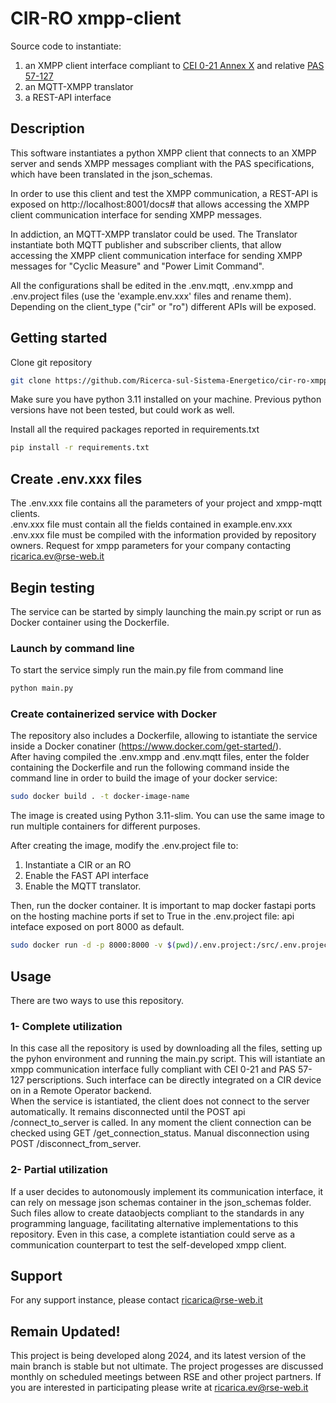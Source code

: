 # CIR-RO xmpp-client

Source code to instantiate:
1) an XMPP client interface compliant to [CEI 0-21 Annex X](https://mycatalogo.ceinorme.it/cei/item/0010019013/?sso=y) and relative [PAS 57-127](chrome-extension://efaidnbmnnnibpcajpcglclefindmkaj/https://static.ceinorme.it/strumenti-online/doc/20075.pdf)
2) an MQTT-XMPP translator 
3) a REST-API interface

## Description

This software instantiates a python XMPP client that connects to an XMPP server and sends XMPP messages 
compliant with the PAS specifications, which have been translated in the json_schemas. 

In order to use this client and test the XMPP communication, a REST-API is exposed on http://localhost:8001/docs# that
allows accessing the XMPP client communication interface for sending XMPP messages.

In addiction, an MQTT-XMPP translator could be used. The Translator instantiate both MQTT publisher and subscriber clients,
that allow accessing the XMPP client communication interface for sending XMPP messages for "Cyclic Measure" and "Power Limit Command". 

All the configurations shall be edited in the .env.mqtt, .env.xmpp and .env.project files (use the 'example.env.xxx' files and rename them). 
Depending on the client_type ("cir" or "ro") different APIs will be exposed.


## Getting started
Clone git repository 
```bash
git clone https://github.com/Ricerca-sul-Sistema-Energetico/cir-ro-xmpp-clients.git
```

Make sure you have python 3.11 installed on your machine. Previous python versions have not been tested, but could work as well.  

Install all the required packages reported in requirements.txt 

```bash
pip install -r requirements.txt
```
## Create .env.xxx files

The .env.xxx file contains all the parameters of your project and xmpp-mqtt clients. \
.env.xxx file must contain all the fields contained in example.env.xxx \
.env.xxx file must be compiled with the information provided by repository owners.
Request for xmpp parameters for your company contacting ricarica.ev@rse-web.it 

## Begin testing
The service can be started by simply launching the main.py script or run as Docker container using the Dockerfile. 

### Launch by command line
To start the service simply run the main.py file from command line 
```bash
python main.py
```


### Create containerized service with Docker
The repository also includes a Dockerfile, allowing to istantiate the service inside a Docker conatiner (https://www.docker.com/get-started/).\
After having compiled the .env.xmpp and .env.mqtt files, enter the folder containing the Dockerfile and run the following command inside the command line in order to build the image of your docker service:
```bash
sudo docker build . -t docker-image-name
```
The image is created using Python 3.11-slim. You can use the same image to run multiple containers for different purposes. 

After creating the image, modify the .env.project file to: 
1. Instantiate a CIR or an RO 
2. Enable the FAST API interface 
3. Enable the MQTT translator.

Then, run the docker container. It is important to map docker fastapi ports on the hosting machine ports if set to True in the .env.project file: api inteface exposed on port 8000 as default.
```bash
sudo docker run -d -p 8000:8000 -v $(pwd)/.env.project:/src/.env.project -v /data:/data --restart unless-stopped --name container_name docker-image-name:docker-image-tag
```

## Usage
There are two ways to use this repository.

### 1- Complete utilization
In this case all the repository is used by downloading all the files, setting up the pyhon environment and running the main.py script. This will istantiate an xmpp communication interface fully compliant with CEI 0-21 and PAS 57-127 perscriptions. Such interface can be directly integrated on a CIR device on in a Remote Operator backend. \
When the service is istantiated, the client does not connect to the server automatically. It remains disconnected until the POST api /connect_to_server is called. In any moment the client connection can be checked using GET /get_connection_status. Manual disconnection using POST /disconnect_from_server.

### 2- Partial utilization
If a user decides to autonomously implement its communication interface, it can rely on message json schemas container in the json_schemas folder. Such files allow to create dataobjects compliant to the standards in any programming language, facilitating alternative implementations to this repository. 
Even in this case, a complete istantiation could serve as a communication counterpart to test the self-developed xmpp client.  

## Support
For any support instance, please contact ricarica@rse-web.it

## Remain Updated!
This project is being developed along 2024, and its latest version of the main branch is stable but not ultimate. 
The project progesses are discussed monthly on scheduled meetings between RSE and other project partners. If you are interested in participating please write at ricarica.ev@rse-web.it

